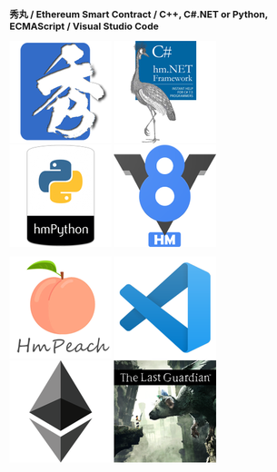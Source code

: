### 秀丸 / Ethereum Smart Contract / C++, C#.NET or Python, ECMAScript / Visual Studio Code

[![秀丸](index_title_hm.png)](https://xn--pckzexbx21r8q9b.net/)
[![CS](index_title_cs.png)](https://xn--pckzexbx21r8q9b.net/?page=nobu_tool_hm_dotnet)
[![Python](index_title_py.png)](https://xn--pckzexbx21r8q9b.net/?page=nobu_tool_hm_python3)
[![V8](index_title_v8.png)](https://xn--pckzexbx21r8q9b.net/?page=nobu_tool_hm_ecmascript)
  
[![PHP](index_title_php.png)](https://xn--pckzexbx21r8q9b.net/?page=nobu_tool_hm_php)
[![VSCode](index_title_vsc.png)](https://github.com/komiyamma/vscode_ripgrep_sjis)
[![ETH](index_title_eth.png)](https://etherscan.io/address/0xe067433833636d2a5acbb42a219c7a97651e63bd#code)
[![TheLastGuardian](index_title_tlg.png)](https://en.wikipedia.org/wiki/The_Last_Guardian)
<!-- [![PlayMemories](index_title_pms.png)](https://ja.wikipedia.org/wiki/PlayMemories) -->


